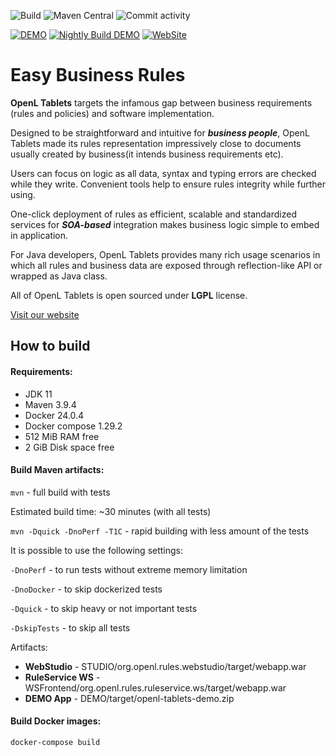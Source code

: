 ![Build](https://github.com/openl-tablets/openl-tablets/workflows/Build/badge.svg)
![Maven Central](https://maven-badges.herokuapp.com/maven-central/org.openl/org.openl.core/badge.svg)
![Commit activity](https://img.shields.io/github/commit-activity/m/openl-tablets/openl-tablets)

[![DEMO](https://img.shields.io/website?label=DEMO&url=https%3A%2F%2Fdemo.openl-tablets.org%2Fwebstudio%2F)](https://demo.openl-tablets.org)
[![Nightly Build DEMO](https://img.shields.io/website?label=Nightly%20Build%20DEMO&url=https%3A%2F%2Fdemo.openl-tablets.org%2Fnightly%2Fwebstudio%2F)](https://demo.openl-tablets.org/nightly/)
[![WebSite](https://img.shields.io/website?label=WebSite&url=https%3A%2F%2Fopenl-tablets.org)](https://openl-tablets.org)

# Easy Business Rules

**OpenL Tablets** targets the infamous gap between business requirements (rules and policies) and software implementation.

Designed to be straightforward and intuitive for ***business people***, OpenL Tablets made its rules representation impressively close to documents usually created by business(it intends business requirements etc).

Users can focus on logic as all data, syntax and typing errors are checked while they write. Convenient tools help to ensure rules integrity while further using.

One-click deployment of rules as efficient, scalable and standardized services for ***SOA-based*** integration makes business logic simple to embed in application.

For Java developers, OpenL Tablets provides many rich usage scenarios in which all rules and business data are exposed through reflection-like API or wrapped as Java class.

All of OpenL Tablets is open sourced under **LGPL** license.

[Visit our website](//openl-tablets.org)

## How to build

#### Requirements:

* JDK 11
* Maven 3.9.4
* Docker 24.0.4
* Docker compose 1.29.2
* 512 MiB RAM free
* 2 GiB Disk space free

#### Build Maven artifacts:

`mvn` - full build with tests

Estimated build time: ~30 minutes (with all tests)

`mvn -Dquick -DnoPerf -T1C` - rapid building with less amount of the tests

It is possible to use the following settings:

`-DnoPerf` - to run tests without extreme memory limitation

`-DnoDocker` - to skip dockerized tests

`-Dquick` - to skip heavy or not important tests

`-DskipTests` - to skip all tests


Artifacts:
* **WebStudio** - STUDIO/org.openl.rules.webstudio/target/webapp.war
* **RuleService WS** - WSFrontend/org.openl.rules.ruleservice.ws/target/webapp.war
* **DEMO App** - DEMO/target/openl-tablets-demo.zip

#### Build Docker images:

`docker-compose build`
